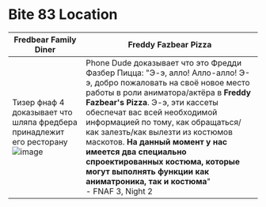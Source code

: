 # Bite 83 Location
| Fredbear Family Diner | Freddy Fazbear Pizza |
| ----------- | -------------- |
| Тизер фнаф 4 доказывает что шляпа фредбера принадлежит его ресторану ![image](https://user-images.githubusercontent.com/87380272/160572517-1f5d18d5-9927-4c9a-9b2f-eb1deac0b117.png) | Phone Dude доказывает что это Фредди Фазбер Пицца: "Э-э, алло! Алло-алло! Э-э, добро пожаловать на своё новое место работы в роли аниматора/актёра в **Freddy Fazbear's Pizza**. Э-э, эти кассеты обеспечат вас всей необходимой информацией по тому, как обращаться/как залезть/как вылезти из костюмов маскотов. **На данный момент у нас имеется два специально спроектированных костюма, которые могут выполнять функции как аниматроника, так и костюма**" <br> - FNAF 3, Night 2
